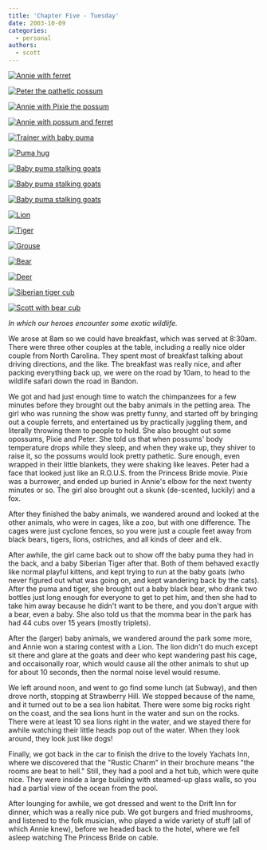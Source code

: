 ```yaml
---
title: 'Chapter Five - Tuesday'
date: 2003-10-09
categories:
  - personal
authors:
  - scott
---
```


[![Annie with ferret](/images/Honeymoon/tuesday_ferret.jpg)](/images/Honeymoon/tuesday_ferret.jpg)

[![Peter the pathetic possum](/images/Honeymoon/tuesday_peter.jpg)](/images/Honeymoon/tuesday_peter.jpg)

[![Annie with Pixie the possum](/images/Honeymoon/tuesday_pixie.jpg)](/images/Honeymoon/tuesday_pixie.jpg)

[![Annie with possum and ferret](/images/Honeymoon/tuesday_annie_possum_ferret.jpg)](/images/Honeymoon/tuesday_annie_possum_ferret.jpg)

[![Trainer with baby puma](/images/Honeymoon/tuesday_puma_hug1.jpg)](/images/Honeymoon/tuesday_puma_hug1.jpg)

[![Puma hug](/images/Honeymoon/tuesday_puma_hug2.jpg)](/images/Honeymoon/tuesday_puma_hug2.jpg)

[![Baby puma stalking goats](/images/Honeymoon/tuesday_puma_stalk1.jpg)](/images/Honeymoon/tuesday_puma_stalk1.jpg)

[![Baby puma stalking goats](/images/Honeymoon/tuesday_puma_stalk2.jpg)](/images/Honeymoon/tuesday_puma_stalk2.jpg)

[![Baby puma stalking goats](/images/Honeymoon/tuesday_puma_stalk3.jpg)](/images/Honeymoon/tuesday_puma_stalk3.jpg)

[![Lion](/images/Honeymoon/tuesday_lion.jpg)](/images/Honeymoon/tuesday_lion.jpg)

[![Tiger](/images/Honeymoon/tuesday_tiger.jpg)](/images/Honeymoon/tuesday_tiger.jpg)

[![Grouse](/images/Honeymoon/tuesday_grouse.jpg)](/images/Honeymoon/tuesday_grouse.jpg)

[![Bear](/images/Honeymoon/tuesday_bear.jpg)](/images/Honeymoon/tuesday_bear.jpg)

[![Deer](/images/Honeymoon/tuesday_deer.jpg)](/images/Honeymoon/tuesday_deer.jpg)

[![Siberian tiger cub](/images/Honeymoon/tuesday_siberian_tiger.jpg)](/images/Honeymoon/tuesday_siberian_tiger.jpg)

[![Scott with bear cub](/images/Honeymoon/tuesday_scott_bear.jpg)](/images/Honeymoon/tuesday_scott_bear.jpg)

_In which our heroes encounter some exotic wildlife._

We arose at 8am so we could have breakfast, which was served at 8:30am. There were three other couples at the table, including a really nice older couple from North Carolina. They spent most of breakfast talking about driving directions, and the like. The breakfast was really nice, and after packing everything back up, we were on the road by 10am, to head to the wildlife safari down the road in Bandon.

We got and had just enough time to watch the chimpanzees for a few minutes before they brought out the baby animals in the petting area. The girl who was running the show was pretty funny, and started off by bringing out a couple ferrets, and entertained us by practically juggling them, and literally throwing them to people to hold. She also brought out some opossums, Pixie and Peter. She told us that when possums' body temperature drops while they sleep, and when they wake up, they shiver to raise it, so the possums would look pretty pathetic. Sure enough, even wrapped in their little blankets, they were shaking like leaves. Peter had a face that looked just like an R.O.U.S. from the Princess Bride movie. Pixie was a burrower, and ended up buried in Annie's elbow for the next twenty minutes or so. The girl also brought out a skunk (de-scented, luckily) and a fox.

After they finished the baby animals, we wandered around and looked at the other animals, who were in cages, like a zoo, but with one difference. The cages were just cyclone fences, so you were just a couple feet away from black bears, tigers, lions, ostriches, and all kinds of deer and elk.

After awhile, the girl came back out to show off the baby puma they had in the back, and a baby Siberian Tiger after that. Both of them behaved exactly like normal playful kittens, and kept trying to run at the baby goats (who never figured out what was going on, and kept wandering back by the cats). After the puma and tiger, she brought out a baby black bear, who drank two bottles just long enough for everyone to get to pet him, and then she had to take him away because he didn't want to be there, and you don't argue with a bear, even a baby. She also told us that the momma bear in the park has had 44 cubs over 15 years (mostly triplets).

After the (larger) baby animals, we wandered around the park some more, and Annie won a staring contest with a Lion. The lion didn't do much except sit there and glare at the goats and deer who kept wandering past his cage, and occaisonally roar, which would cause all the other animals to shut up for about 10 seconds, then the normal noise level would resume.

We left around noon, and went to go find some lunch (at Subway), and then drove north, stopping at Strawberry Hill. We stopped because of the name, and it turned out to be a sea lion habitat. There were some big rocks right on the coast, and the sea lions hunt in the water and sun on the rocks. There were at least 10 sea lions right in the water, and we stayed there for awhile watching their little heads pop out of the water. When they look around, they look just like dogs!

Finally, we got back in the car to finish the drive to the lovely Yachats Inn, where we discovered that the "Rustic Charm" in their brochure means "the rooms are beat to hell." Still, they had a pool and a hot tub, which were quite nice. They were inside a large building with steamed-up glass walls, so you had a partial view of the ocean from the pool.

After lounging for awhile, we got dressed and went to the Drift Inn for dinner, which was a really nice pub. We got burgers and fried mushrooms, and listened to the folk musician, who played a wide variety of stuff (all of which Annie knew), before we headed back to the hotel, where we fell asleep watching The Princess Bride on cable.

